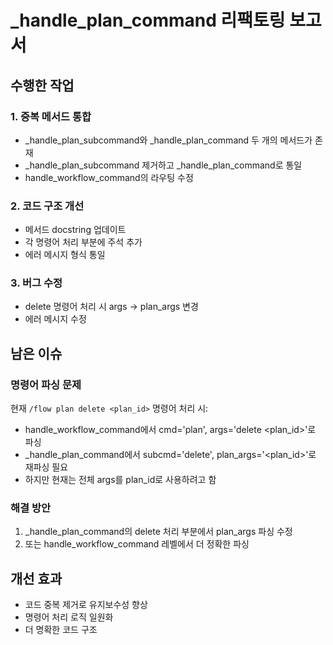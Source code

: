 # _handle_plan_command 리팩토링 보고서

## 수행한 작업

### 1. 중복 메서드 통합
- _handle_plan_subcommand와 _handle_plan_command 두 개의 메서드가 존재
- _handle_plan_subcommand 제거하고 _handle_plan_command로 통일
- handle_workflow_command의 라우팅 수정

### 2. 코드 구조 개선
- 메서드 docstring 업데이트
- 각 명령어 처리 부분에 주석 추가
- 에러 메시지 형식 통일

### 3. 버그 수정
- delete 명령어 처리 시 args → plan_args 변경
- 에러 메시지 수정

## 남은 이슈

### 명령어 파싱 문제
현재 `/flow plan delete <plan_id>` 명령어 처리 시:
- handle_workflow_command에서 cmd='plan', args='delete <plan_id>'로 파싱
- _handle_plan_command에서 subcmd='delete', plan_args='<plan_id>'로 재파싱 필요
- 하지만 현재는 전체 args를 plan_id로 사용하려고 함

### 해결 방안
1. _handle_plan_command의 delete 처리 부분에서 plan_args 파싱 수정
2. 또는 handle_workflow_command 레벨에서 더 정확한 파싱

## 개선 효과
- 코드 중복 제거로 유지보수성 향상
- 명령어 처리 로직 일원화
- 더 명확한 코드 구조
